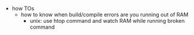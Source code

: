   * how TOs
    * how to know when build/compile errors are you running out of RAM
      * unix: use htop command and watch RAM while running broken command
